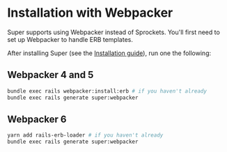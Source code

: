 <!--
# @title Webpacker
-->

# Installation with Webpacker

Super supports using Webpacker instead of Sprockets. You'll first need to set up
Webpacker to handle ERB templates.

After installing Super (see the [Installation guide](./installation.md)), run
one the following:

## Webpacker 4 and 5

```bash
bundle exec rails webpacker:install:erb # if you haven't already
bundle exec rails generate super:webpacker
```

## Webpacker 6

```bash
yarn add rails-erb-loader # if you haven't already
bundle exec rails generate super:webpacker
```
